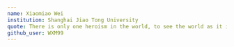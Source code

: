 ```yaml
---
name: Xiaomiao Wei
institution: Shanghai Jiao Tong University
quote: There is only one heroism in the world, to see the world as it is and to love it.
github_user: WXM99
---
```


